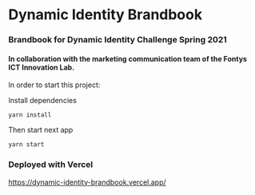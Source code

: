 # Dynamic Identity Brandbook

### Brandbook for Dynamic Identity Challenge Spring 2021

#### In collaboration with the marketing communication team of the Fontys ICT Innovation Lab.

In order to start this project:

Install dependencies

`yarn install`

Then start next app

`yarn start`

### Deployed with Vercel

https://dynamic-identity-brandbook.vercel.app/
